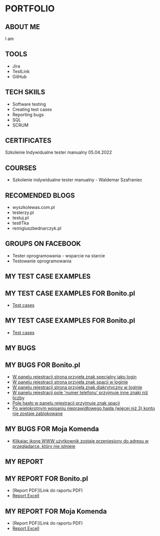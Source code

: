 # PORTFOLIO
## ABOUT ME
I am 
## TOOLS
* Jira
* TestLink
* GitHub
## TECH SKIILS
* Software testing
* Creating test cases
* Reporting bugs
* SQL
* SCRUM
## CERTIFICATES
Szkolenie Indywidualne tester manualny 05.04.2022
## COURSES
* Szkolenie indywidualne tester manualny - Waldemar Szafraniec
## RECOMENDED BLOGS
* wyszkolewas.com.pl
* testerzy.pl
* testuj.pl
* testITka
* remigiuszbednarczyk.pl
## GROUPS ON FACEBOOK
* Tester oprogramowania - wsparcie na starcie
* Testowanie oprogramowania
## MY TEST CASE EXAMPLES
## MY TEST CASE EXAMPLES FOR Bonito.pl
* [Test cases](https://drive.google.com/file/d/1Q0uebzwHVVrsQ6GbYEDSejiJsYa06v0z/view?usp=sharing) 
## MY TEST CASE EXAMPLES FOR Bonito.pl 
* [Test cases](https://drive.google.com/file/d/1cyyJtZ-ceEh56yPEw-0srHFvIMFtNmWh/view?usp=sharing) 
## MY BUGS
## MY BUGS FOR Bonito.pl
* [W panelu rejestracji strona przyjęła znak specjalny jako login](https://docs.google.com/document/d/1xYEQa0eDupvfYttfmxQBPBDQclm7yLAI/edit?usp=sharing&ouid=117692622566299550826&rtpof=true&sd=true)
* [W panelu rejestracji strona przyjęła znak spacji w loginie](https://docs.google.com/document/d/1vlWDF7KCq1-z6wvS8K26ZFF03FLMqihS/edit?usp=sharing&ouid=117692622566299550826&rtpof=true&sd=true) 
* [W panelu rejestracji strona przyjęła znak diakrytyczny w loginie](https://docs.google.com/document/d/15kBQKuQRyax86TSOs7JHQJjnjuzDWL2Q/edit?usp=sharing&ouid=117692622566299550826&rtpof=true&sd=true)
* [W panelu rejestracji pole 'numer telefonu' przyjmuje inne znaki niż liczby](https://docs.google.com/document/d/1hvyo5fFHiEoICn0Kw7Hl-LO0pGQsMMx-/edit?usp=sharing&ouid=117692622566299550826&rtpof=true&sd=true)
* [Pole hasło w panelu rejestracji przyjmuje znak spacji](https://docs.google.com/document/d/1WRm0VXpbZ61tzpQqskxnaceyfNMSA4PW/edit?usp=sharing&ouid=117692622566299550826&rtpof=true&sd=true)
* [Po wielokrotnym wpisaniu nieprawidłowego hasła (więcej niż 3) konto nie zostaje zablokowane](https://docs.google.com/document/d/1iIu-_JFNVRAyw57T5Bv0GdlN0mH5bdmG/edit?usp=sharing&ouid=117692622566299550826&rtpof=true&sd=true) 
## MY BUGS FOR Moja Komenda 
* [Klikając ikonę WWW użytkownik zostaje przeniesiony do adresu w przeglądarce, który nie istnieje](https://docs.google.com/document/d/1KGZd7AMU-IRyW8oDelzuMRhmnVymWG--/edit?usp=sharing&ouid=117692622566299550826&rtpof=true&sd=true)
## MY REPORT
## MY REPORT FOR Bonito.pl
* [Report PDF](Link do raportu PDF)
* [Report Excell](https://docs.google.com/spreadsheets/d/1JWtwNTVY_UBQHmIY33aC6swT0zc6byDA/edit?usp=sharing&ouid=117692622566299550826&rtpof=true&sd=true) 
## MY REPORT FOR Moja Komenda 
* [Report PDF](Link do raportu PDF)
* [Report Excell](https://docs.google.com/spreadsheets/d/12Ea9gkWGyYMxRy3a3H0xfi3D5wUSet1b/edit?usp=sharing&ouid=117692622566299550826&rtpof=true&sd=true) 
